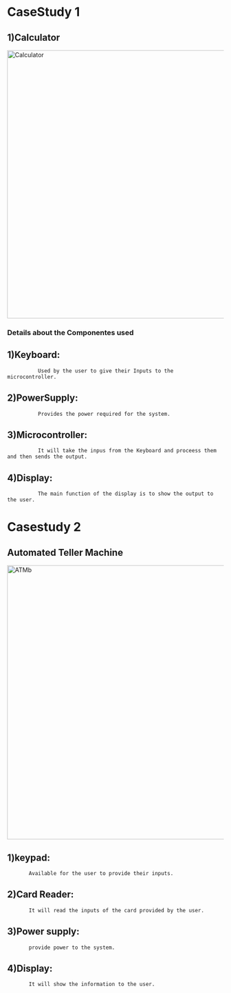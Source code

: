# CaseStudy 1

## 1)Calculator
 
  
<img width="622" alt="Calculator" src="https://user-images.githubusercontent.com/98833482/154796796-0e1ff117-94e8-4b28-a426-36ed0db1afcc.png">

### Details about the Componentes used

## 1)Keyboard:
              Used by the user to give their Inputs to the microcontroller.
              
## 2)PowerSupply:
              Provides the power required for the system.
              
## 3)Microcontroller:
              It will take the inpus from the Keyboard and proceess them and then sends the output.

## 4)Display:
              The main function of the display is to show the output to the user.
               
              
# Casestudy 2

## Automated Teller Machine


<img width="636" alt="ATMb" src="https://user-images.githubusercontent.com/98833482/154854426-838719c8-e0f6-4709-b29d-2b5e904f6d73.png">


## 1)keypad:
           Available for the user to provide their inputs.

## 2)Card Reader:
           It will read the inputs of the card provided by the user.

## 3)Power supply:
           provide power to the system.

## 4)Display:
           It will show the information to the user.
